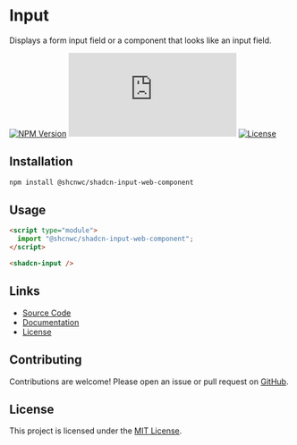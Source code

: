 # Input

Displays a form input field or a component that looks like an input field.

[![NPM Version](https://img.shields.io/npm/v/@shcnwc/shadcn-input-web-component.svg)](https://www.npmjs.com/package/@shcnwc/shadcn-input-web-component)
[![Package Size](https://img.badgesize.io/https://unpkg.com/@shcnwc/shadcn-input-web-component/index.js?compression=gzip)](https://www.npmjs.com/package/@shcnwc/shadcn-input-web-component)
[![License](https://img.shields.io/npm/l/@shcnwc/shadcn-input-web-component.svg)](https://github.com/shcnwc/shadcn-web-components/blob/main/LICENSE)


## Installation

```bash
npm install @shcnwc/shadcn-input-web-component
```

## Usage

```html
<script type="module">
  import "@shcnwc/shadcn-input-web-component";
</script>

<shadcn-input />
```

## Links

- [Source Code](https://github.com/shcnwc/shadcn-web-components/tree/main/dist/input)
- [Documentation](https://github.com/shcnwc/shadcn-web-components)
- [License](https://github.com/shcnwc/shadcn-web-components/blob/main/LICENSE)

## Contributing

Contributions are welcome! Please open an issue or pull request on [GitHub](https://github.com/shcnwc/shadcn-web-components).

## License

This project is licensed under the [MIT License](https://github.com/shcnwc/shadcn-web-components/blob/main/LICENSE).

